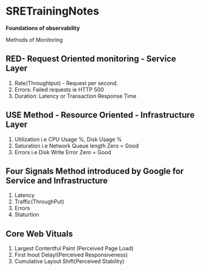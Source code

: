 # SRETrainingNotes

**Foundations of observability**

Methods of Monitoring

RED-  Request Oriented monitoring - Service Layer
-------------------------------------------------
1. Rate(Throughtput) - Request per second.
2. Errors: Failed requests ie HTTP 500
3. Duration: Latency or Transaction Response Time
   
USE Method - Resource Oriented  - Infrastructure Layer
----------------------------------------------------
1. Utilization i.e CPU Usage %, Disk Usage %
2. Saturation i.e Network Queue length Zero = Good
3. Errors i.e Disk Write Error Zero = Good

Four Signals Method introduced by Google for Service and Infrastructure
----------------------------------------------------------------------
1. Latency
2. Traffic(ThroughPut)
3. Errors
4. Staturtion

Core Web Vituals
----------------
1. Largest Contentful Paint (Perceived Page Load)
2. First Inout DelayI(Perceived Responsiveness)
3. Cumulative Layout Shift(Perceived Stability)
   
